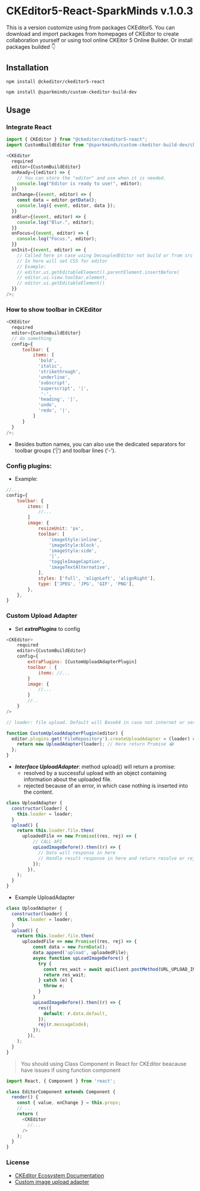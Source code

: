 # CKEditor5-React-SparkMinds v.1.0.3
This is a version customize using from packages CKEditor5. You can download and import packages from homepages of CKEdtor to create collaboration yourself or using tool online CKEitor 5 Online Builder.
Or install packages builded 👇

## Installation

```shell-script
npm install @ckeditor/ckeditor5-react

npm install @sparkminds/custom-ckeditor-build-dev
```

## Usage

### Integrate React

```js
import { CKEditor } from "@ckeditor/ckeditor5-react";
import CustomBuildEditor from "@sparkminds/custom-ckeditor-build-dev/ckeditor.js";

<CKEditor
  required
  editor={CustomBuildEditor}
  onReady={(editor) => {
    // You can store the "editor" and use when it is needed.
    console.log("Editor is ready to use!", editor);
  }}
  onChange={(event, editor) => {
    const data = editor.getData();
    console.log({ event, editor, data });
  }}
  onBlur={(event, editor) => {
    console.log("Blur.", editor);
  }}
  onFocus={(event, editor) => {
    console.log("Focus.", editor);
  }}
  onInit={(event, editor) => {
    // Called here in case using DecoupledEditor not build or from src
    // In here will set CSS for editor
    // Example:
    // editor.ui.getEditableElement().parentElement.insertBefore(
    // editor.ui.view.toolbar.element,
    // editor.ui.getEditableElement()
  }}
/>;
```
### How to show toolbar in CKEditor

```js
<CKEditor
  required
  editor={CustomBuildEditor}
  // do something
  config={
      toolbar: {
          items: [
            'bold',
            'italic',
            'strikethrough',
            'underline', 
            'subscript', 
            'superscript', '|',
             '-',
            'heading', '|',
            'undo',
            'redo', '|',
          ]
      }
  }
/>;
```

- Besides button names, you can also use the dedicated separators for toolbar groups ('|') and toolbar lines ('-').

### Config plugins:

- Example:

```js
//...
config={
    toolbar: {
        items: [
            //...
        ]
        image: {
            resizeUnit: 'px',
            toolbar: [
                'imageStyle:inline',
                'imageStyle:block',
                'imageStyle:side',
                '|',
                'toggleImageCaption',
                'imageTextAlternative',
            ],
            styles: ['full', 'alignLeft', 'alignRight'],
            type: ['JPEG', 'JPG', 'GIF', 'PNG'],
        },
    },
}
```

### Custom Upload Adapter

- Set ***extraPlugins*** to config

```js
<CKEditor>
    required
    editor={CustomBuildEditor}
    config={
        extraPlugins: [CustomUploadAdapterPlugin]
        toolbar : {
            items: //...
        }
        image: {
            //... 
        }
        //..
    }
/>

// loader: file upload. Default will Base64 in case not internet or server error(in package imported and config Base64)

function CustomUploadAdapterPlugin(editor) {
  editor.plugins.get('FileRepository').createUploadAdapter = (loader) => {
    return new UploadAdapter(loader); // Here return Promise 😂
  };
}
```

- ***Interface UploadAdapter***: method upload() will return a promise: 
    - resolved by a successful upload with an object containing information about the uploaded file.
    - rejected because of an error, in which case nothing is inserted into the content.

```js
class UploadAdapter {
  constructor(loader) {
    this.loader = loader;
  }
  upload() {
    return this.loader.file.then(
      uploadedFile => new Promise((res, rej) => {
          // CALL API
          upLoadImageBefore().then((r) => {
            // Data will response in here
            // Handle result response in here and return resolve or rejected
          });
        }),
    );
  }
}
```

- Example UploadAdapter

```js
class UploadAdapter {
  constructor(loader) {
    this.loader = loader;
  }
  upload() {
    return this.loader.file.then(
      uploadedFile => new Promise((res, rej) => {
          const data = new FormData();
          data.append('upload', uploadedFile);
          async function upLoadImageBefore() {
            try {
              const res_wait = await apiClient.postMethod(URL_UPLOAD_IMAGE, data, null);
              return res_wait;
            } catch (e) {
              throw e;
            }
          }
          upLoadImageBefore().then((r) => {
            res({
              default: r.data.default,
            });
            rej(r.messageCode);
          });
        }),
    );
  }
}
```

> You should using Class Component in React for CKEditor beacause have issues if using function component
```js
import React, { Component } from 'react';

class EditorComponent extends Component {
  render() {
    const { value, onChange } = this.props; 
    // ...
    return (
      <CKEditor
        //...
      />
    );
  }
}
```

### License

- [CKEditor Ecosystem Documentation](https://ckeditor.com/docs/ckeditor5/latest/)
- [Custom image upload adapter](https://ckeditor.com/docs/ckeditor5/latest/framework/guides/deep-dive/upload-adapter.html)
